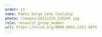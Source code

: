 ```yaml
---
order: 13
name: Padia Serge Levy Coulibay
photo: /images/20211216_235209.jpg
role: research_group_member
url: https://orcid.org/0000-0003-2221-407X
---
```

